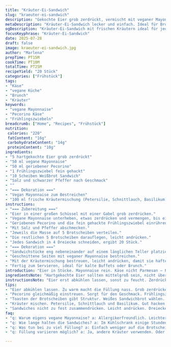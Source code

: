 ```yaml
---
title: "Kräuter-Ei-Sandwich"
slug: "kraeuter-ei-sandwich"
description: "Gekochte Eier grob zerdrückt, vermischt mit veganer Mayonnaise und geriebenem Pecorino. Frühlingszwiebeln fein gehackt. Weißes Sandwichbrot, getoastet für mehr Biss. Gesalzene und gepfefferte Füllung. Aufgeschnittene Dreiecke, mit einer Kräutermischung aus Petersilie, Schnittlauch und Basilikum bestreut. Statt Parmesan Pecorino, Mayonnaise vegan, keine Milchprodukte. Zubereitung ca. 25 Minuten. 20 Sandwichstücke ergeben sich aus 10 Brotscheiben. Servierzeit inkl. Garnierung etwa 30 Minuten."
metaDescription: "Kräuter-Ei-Sandwich lecker und einfach. Ideal für Brunch oder kalte Buffets. Frische Kräuter und vegane Zutaten sorgen für Genuss."
ogDescription: "Kräuter-Ei-Sandwich mit frischen Kräutern ideal für jeden Anlass. Vegan und köstlich. Perfekt zum Teilen. Schnell zubereitet."
focusKeyphrase: "Kräuter-Ei-Sandwich"
date: 2025-07-28
draft: false
image: kraeuter-ei-sandwich.jpg
author: "Marlena"
prepTime: PT15M
cookTime: PT10M
totalTime: PT25M
recipeYield: "20 Stück"
categories: ["Frühstück"]
tags:
- "Käse"
- "vegane Küche"
- "Brunch"
- "Kräuter"
keywords:
- "vegane Mayonnaise"
- "Pecorino Käse"
- "Frühlingszwiebeln"
breadcrumb: ["Home", "Recipes", "Frühstück"]
nutrition: 
 calories: "220"
 fatContent: "16g"
 carbohydrateContent: "14g"
 proteinContent: "10g"
ingredients:
- "5 hartgekochte Eier grob zerdrückt"
- "50 ml vegane Mayonnaise"
- "50 ml geriebener Pecorino"
- "1 Frühlingszwiebel fein gehackt"
- "10 Scheiben Weißbrot Sandwich"
- "Salz und schwarzer Pfeffer nach Geschmack"
- ""
- "=== Dekoration ==="
- "Vegan Mayonnaise zum Bestreichen"
- "100 ml frische Kräutermischung (Petersilie, Schnittlauch, Basilikum) fein gehackt und fest gedrückt"
instructions:
- "=== Zubereitung ==="
- "Eier in einer großen Schüssel mit einer Gabel grob zerdrücken."
- "Vegane Mayonnaise unterheben, etwas zerdrücken und vermengen, bis eine cremige Masse entsteht."
- "Geriebenen Pecorino und die fein gehackte Frühlingszwiebel einrühren."
- "Mit Salz und Pfeffer abschmecken."
- "Jeweils die Masse auf 5 Brotscheiben verteilen."
- "Die restlichen 5 Brotscheiben darauflegen, leicht andrücken."
- "Jedes Sandwich in 4 Dreiecke schneiden, ergibt 20 Stück."
- "=== Dekoration ==="
- "Sandwichstücke eng nebeneinander auf einem länglichen Teller platzieren."
- "Geschnittene Seiten mit veganer Mayonnaise bestreichen."
- "Mit der Kräutermischung bestreuen, leicht andrücken, damit sie haften."
- "Fertig zum Servieren, ideal für kalte Buffets oder Brunch."
introduction: "Eier in Stücke. Mayonnaise rein. Käse nicht Parmesan – Pecorino. Frühlingszwiebel frisch, nicht zu viel. Brot bleibt weiß, aber leicht getoastet, knuspriger. Kein Kasten. Stattdessen direkt schneiden, vierteln. Kräuter nicht Dill oder Kerbel, sondern Petersilie, Schnittlauch, Basilikum. Weniger Mayonnaise als üblich. Vegan sollte es sein, keine Milchprodukte. Kein Überladen. Schnell gerührt, keine komplizierten Schritte. Ein Aufstrich, gar kein Sandwichcomplex. Frisch, grün, leicht. Für Zwischendurch, Brunch, Kaltbuffet. Gekocht in 10 Minuten, vorbereitet in 15. Keine Hektik beim Anrichten. Die Kräuter drücken, nicht pfeffern. Alles dezent."
ingredientsNote: "Hartgekochte Eier sollten mittelgroß sein, nicht überkocht, die Konsistenz muss zufriedenstellend zerdrückt sein. Vegane Mayonnaise gibt eine leichtere, sahnige Basis, perfekt für Allergiker oder vegane Varianten. Pecorino verwendet statt Parmesan für kräftigeren Geschmack, passt besser zu Kräutern als milderer Käse. Frühlingszwiebeln sorgen für Frische, nicht zu dominant, fein geschnitten für gleichmäßige Verteilung. Weißbrot ideal, aber getoastet, um Struktur zu geben. Salt und frisch gemahlener schwarzer Pfeffer runden ab, dennoch sparsam verwenden. Kräutermischung ausgesucht: Petersilie, Schnittlauch und Basilikum, die perfekte Balance zwischen frisch, grasig und leicht süßlich. Kräuter müssen gut gehackt, dann kompakt gepresst werden, damit sie am Brot haften. Mayonnaise beim Dekorieren nicht zu dick auftragen, nur dünn um die Kräuter besser zu fixieren."
instructionsNote: "Eier erst abkühlen lassen, sonst zu feucht. Zerdrücken grob, nicht zur Paste verarbeiten, kleine Stückchen bleiben – sorgt für Textur. Mayonnaise zuerst geben, dann langsam verrühren, bis cremig, nicht zu flüssig. Pecorino gleichmäßig einstreuen, sonst verklumpt es. Frühlingszwiebel vorsichtig unterheben, um Farbe und Frische zu behalten. Salz und Pfeffer im kleinen Schritten einstreuen, kosten zwischendurch. Sandwiches werden nicht schwer zusammengedrückt, nur leicht angepresst. In Viertel schneiden, damit jeder Bissen genau richtig. Für Garnierung Mayonnaise nur auf Schnittseiten streichen, nicht außen auf Brot. Kräuter locker darüber verteilen und leicht andrücken, nicht zerdrücken. Servieren auf langen, schmalen Platten, nebeneinander, keine Stapel, das sieht luftig aus. Geräusch beim Essen? Leicht geröstetes Brot sorgt für knackigen Biss. Mehr braucht’s nicht."
tips:
- "Eier abkühlen lassen. Zu warm macht die Füllung nass. Grob zerdrücken, Stückchen bleiben wichtig. Für den Biss. Nicht zu cremig."
- "Pecorino gleichmäßig einstreuen. Sorgt für den Geschmack. Frühlingszwiebeln gut hacken. Frische ist wichtig. Nicht zu dominant geben."
- "Toasten der Brotscheiben gibt Struktur. Weißes Sandwichbrot wählen. Aber leicht rösten. Für den perfekten Crunch beim Essen."
- "Kräuter mischen. Petersilie, Schnittlauch und Basilikum. Gut hacken. Fest drücken für das Aroma. Auf die Schnittflächen mit Mayonnaise."
- "Sandwiches nicht zu fest zusammendrücken. Leicht andrücken. Dreiecke schneiden ist wichtig. So bleibt die Füllung gut drin. Für gleichmäßige Portionen."
faq:
- "q: Warum eigens vegane Mayonnaise? a: Allergikerfreundlich. Leichtere Basis. Auch für Geschmack. Gewöhnliche Mayonnaise schwerer."
- "q: Wie lange halten die Sandwiches? a: Im Kühlschrank einige Stunden. Abgedeckt lagern. Frisch bleiben ist wichtig. Oder einfrieren für später."
- "q: Was tun bei zu viel Füllung? a: Einfach weniger auf die Brotscheiben nehmen. Oder mehr Brot verwenden. Next time weniger machen."
- "q: Füllung variieren möglich? a: Ja, andere Kräuter verwenden. Oder Frischkäse probieren. Vegane Alternativen sind auch da. Vielfalt ist wichtig."

---
```

